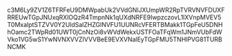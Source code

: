 c3M6Ly9ZV1Z6TFRFeU9DMWpabUk2VVdGNlJXUmpWR2RpTVRVNVFDUXFRREUwTGpJNUxqRXlOQzR4TmpnNk1qUXdNRFE9IwpzczovL1lXVnpMVEV5T0MxalptSTZVV0Y2UldSalZHZGlNVFU1UUNRcVFERTBMakk1TGpFeU5DNHhOamc2TWpRd01UWT0jCnNzOi8vWVdWekxUSTFOaTFqWm1JNmVUbFdWVko1VG5wS1YwNVNXVVZIVVVBeE9EVXVNalEyTGpFMU5TNHlPVG81TURBNCMK